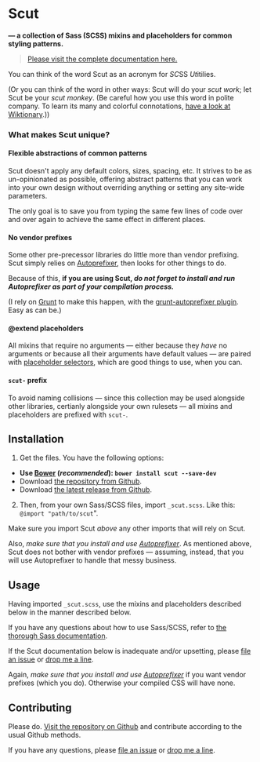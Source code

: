 # Scut

**&mdash; a collection of Sass (SCSS) mixins and placeholders for common styling patterns.**

> [Please visit the complete documentation here.](http://davidtheclark.github.io/scut/)

You can think of the word Scut as an acronym for *SC*SS *Ut*itilies.

(Or you can think of the word in other ways: Scut will do your *scut work*; let Scut be your *scut monkey*. (Be careful how you use this word in polite company. To learn its many and colorful connotations, [have a look at Wiktionary](http://en.wiktionary.org/wiki/scut).))

### What makes Scut unique?

#### Flexible abstractions of common patterns

Scut doesn't apply any default colors, sizes, spacing, etc. It strives to be as un-opinionated as possible, offering abstract patterns that you can work into your own design without overriding anything or setting any site-wide parameters.

The only goal is to save you from typing the same few lines of code over and over again to achieve the same effect in different places.

#### No vendor prefixes

Some other pre-precessor libraries do little more than vendor prefixing. Scut simply relies on [Autoprefixer](https://github.com/ai/autoprefixer), then looks for other things to do.

Because of this, **if you are using Scut, *do not forget to install and run Autoprefixer as part of your compilation process.***

(I rely on [Grunt](http://gruntjs.com/) to make this happen, with the [grunt-autoprefixer plugin](https://github.com/nDmitry/grunt-autoprefixer). Easy as can be.)

#### @extend placeholders

All mixins that require no arguments &mdash; either because they *have* no arguments or because all their arguments have default values &mdash; are paired with [placeholder selectors](http://sass-lang.com/docs/yardoc/file.SASS_REFERENCE.html#placeholders), which are good things to use, when you can.

#### `scut-` prefix

To avoid naming collisions &mdash; since this collection may be used alongside other libraries, certianly alongside your own rulesets &mdash; all mixins and placeholders are prefixed with `scut-`.

## Installation

1. Get the files. You have the following options:
  - **Use [Bower](http://bower.io/) (*recommended*): `bower install scut --save-dev`**
  - Download [the repository from Github](https://github.com/davidtheclark/scut).  
  - Download [the latest release from Github](https://github.com/davidtheclark/scut/releases).
2. Then, from your own Sass/SCSS files, import `_scut.scss`. Like this: `@import "path/to/scut`".

Make sure you import Scut *above* any other imports that will rely on Scut.

Also, *make sure that you install and use [Autoprefixer](https://github.com/ai/autoprefixer)*. As mentioned above, Scut does not bother with vendor prefixes &mdash; assuming, instead, that you will use Autoprefixer to handle that messy business.

## Usage

Having imported `_scut.scss`, use the mixins and placeholders described below in the manner described below.

If you have any questions about how to use Sass/SCSS, refer to [the thorough Sass documentation](http://sass-lang.com/docs/yardoc/file.SASS_REFERENCE.html).

If the Scut documentation below is inadequate and/or upsetting, please [file an issue](https://github.com/davidtheclark/scut/issues) or [drop me a line](https://github.com/davidtheclark).

Again, *make sure that you install and use [Autoprefixer](https://github.com/ai/autoprefixer)* if you want vendor prefixes (which you do). Otherwise your compiled CSS will have none.

## Contributing

Please do. [Visit the repository on Github](https://github.com/davidtheclark/scut) and contribute according to the usual Github methods.

If you have any questions, please [file an issue](https://github.com/davidtheclark/scut/issues) or [drop me a line](https://github.com/davidtheclark).